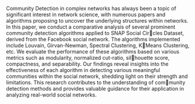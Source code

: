 Community Detection in complex networks has always been
a topic of significant interest in network science, with numerous papers
and algorithms proposing to uncover the underlying structures within
networks. In this paper, we conduct a comparative analysis of several
prominent community detection algorithms applied to SNAP Social Circles Dataset, derived from the Facebook social network. The algorithms
implemented include Louvain, Girvan-Newman, Spectral Clustering, KMeans Clustering, etc. We evaluate the performance of these algorithms
based on various metrics such as modularity, normalized cut-ratio, silhouette score, compactness, and separability. Our findings reveal insights
into the effectiveness of each algorithm in detecting various meaningful
communities within the social network, shedding light on their strength
and limitations. This research contributes to the understanding of community detection methods and provides valuable guidance for their application in analyzing real-world social networks.
